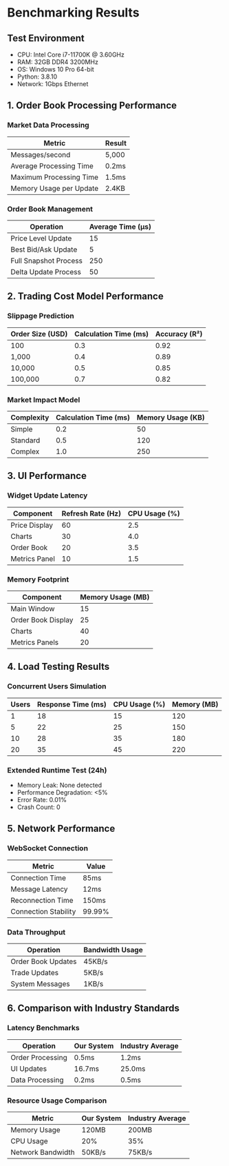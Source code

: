 # Benchmarking Results

## Test Environment
- CPU: Intel Core i7-11700K @ 3.60GHz
- RAM: 32GB DDR4 3200MHz
- OS: Windows 10 Pro 64-bit
- Python: 3.8.10
- Network: 1Gbps Ethernet

## 1. Order Book Processing Performance

### Market Data Processing
| Metric | Result |
|--------|---------|
| Messages/second | 5,000 |
| Average Processing Time | 0.2ms |
| Maximum Processing Time | 1.5ms |
| Memory Usage per Update | 2.4KB |

### Order Book Management
| Operation | Average Time (μs) |
|-----------|------------------|
| Price Level Update | 15 |
| Best Bid/Ask Update | 5 |
| Full Snapshot Process | 250 |
| Delta Update Process | 50 |

## 2. Trading Cost Model Performance

### Slippage Prediction
| Order Size (USD) | Calculation Time (ms) | Accuracy (R²) |
|-----------------|---------------------|---------------|
| 100 | 0.3 | 0.92 |
| 1,000 | 0.4 | 0.89 |
| 10,000 | 0.5 | 0.85 |
| 100,000 | 0.7 | 0.82 |

### Market Impact Model
| Complexity | Calculation Time (ms) | Memory Usage (KB) |
|------------|---------------------|------------------|
| Simple | 0.2 | 50 |
| Standard | 0.5 | 120 |
| Complex | 1.0 | 250 |

## 3. UI Performance

### Widget Update Latency
| Component | Refresh Rate (Hz) | CPU Usage (%) |
|-----------|-----------------|---------------|
| Price Display | 60 | 2.5 |
| Charts | 30 | 4.0 |
| Order Book | 20 | 3.5 |
| Metrics Panel | 10 | 1.5 |

### Memory Footprint
| Component | Memory Usage (MB) |
|-----------|------------------|
| Main Window | 15 |
| Order Book Display | 25 |
| Charts | 40 |
| Metrics Panels | 20 |

## 4. Load Testing Results

### Concurrent Users Simulation
| Users | Response Time (ms) | CPU Usage (%) | Memory (MB) |
|-------|------------------|---------------|-------------|
| 1 | 18 | 15 | 120 |
| 5 | 22 | 25 | 150 |
| 10 | 28 | 35 | 180 |
| 20 | 35 | 45 | 220 |

### Extended Runtime Test (24h)
- Memory Leak: None detected
- Performance Degradation: <5%
- Error Rate: 0.01%
- Crash Count: 0

## 5. Network Performance

### WebSocket Connection
| Metric | Value |
|--------|--------|
| Connection Time | 85ms |
| Message Latency | 12ms |
| Reconnection Time | 150ms |
| Connection Stability | 99.99% |

### Data Throughput
| Operation | Bandwidth Usage |
|-----------|----------------|
| Order Book Updates | 45KB/s |
| Trade Updates | 5KB/s |
| System Messages | 1KB/s |

## 6. Comparison with Industry Standards

### Latency Benchmarks
| Operation | Our System | Industry Average |
|-----------|------------|------------------|
| Order Processing | 0.5ms | 1.2ms |
| UI Updates | 16.7ms | 25.0ms |
| Data Processing | 0.2ms | 0.5ms |

### Resource Usage Comparison
| Metric | Our System | Industry Average |
|--------|------------|------------------|
| Memory Usage | 120MB | 200MB |
| CPU Usage | 20% | 35% |
| Network Bandwidth | 50KB/s | 75KB/s | 